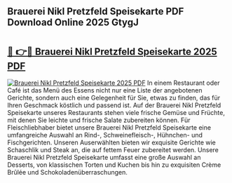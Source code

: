 ## Brauerei Nikl Pretzfeld Speisekarte PDF Download Online 2025 GtygJ

# <h2><a href="http://gcbddhy.nevu.top/?p=Brauerei+Nikl+Pretzfeld+Speisekarte">🔗 👉🔴 Brauerei Nikl Pretzfeld Speisekarte 2025 PDF</a></h2>

[![Brauerei Nikl Pretzfeld Speisekarte 2025 PDF](https://i.imgur.com/dBaPXMq.png)](http://gcbddhy.nevu.top/?p=Brauerei+Nikl+Pretzfeld+Speisekarte)
In einem Restaurant oder Café ist das Menü des Essens nicht nur eine Liste der angebotenen Gerichte, sondern auch eine Gelegenheit für Sie, etwas zu finden, das für Ihren Geschmack köstlich und passend ist. Auf der Brauerei Nikl Pretzfeld Speisekarte unseres Restaurants stehen viele frische Gemüse und Früchte, mit denen Sie leichte und frische Salate zubereiten können. Für Fleischliebhaber bietet unsere Brauerei Nikl Pretzfeld Speisekarte eine umfangreiche Auswahl an Rind-, Schweinefleisch-, Hühnchen- und Fischgerichten. Unseren Auserwählten bieten wir exquisite Gerichte wie Schaschlik und Steak an, die auf fettem Feuer zubereitet werden. Unsere Brauerei Nikl Pretzfeld Speisekarte umfasst eine große Auswahl an Desserts, von klassischen Torten und Kuchen bis hin zu exquisiten Crème Brûlée und Schokoladenüberraschungen.
